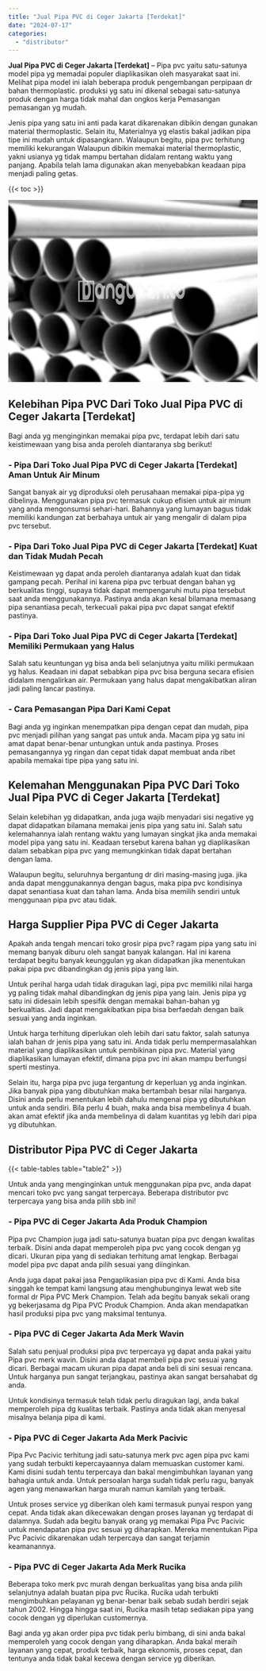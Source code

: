 ```yaml
---
title: "Jual Pipa PVC di Ceger Jakarta [Terdekat]"
date: "2024-07-17"
categories: 
  - "distributor"
---
```


**Jual Pipa PVC di Ceger Jakarta \[Terdekat\]** – Pipa pvc yaitu satu-satunya model pipa yg memadai populer diaplikasikan oleh masyarakat saat ini. Melihat pipa model ini ialah beberapa produk pengembangan perpipaan dr bahan thermoplastic. produksi yg satu ini dikenal sebagai satu-satunya produk dengan harga tidak mahal dan ongkos kerja Pemasangan pemasangan yg mudah.

Jenis pipa yang satu ini anti pada karat dikarenakan dibikin dengan gunakan material thermoplastic. Selain itu, Materialnya yg elastis bakal jadikan pipa tipe ini mudah untuk dipasangkann. Walaupun begitu, pipa pvc terhitung memiliki kekurangan Walaupun dibikin memakai material thermoplastic, yakni usianya yg tidak mampu bertahan didalam rentang waktu yang panjang. Apabila telah lama digunakan akan menyebabkan keadaan pipa menjadi paling getas.

{{< toc >}}

![Jual Pipa PVC di Ceger Jakarta [Terdekat]](/images/jaul-pipa-pvc-54.png)

## Kelebihan Pipa PVC Dari Toko Jual Pipa PVC di Ceger Jakarta \[Terdekat\]

Bagi anda yg menginginkan memakai pipa pvc, terdapat lebih dari satu keistimewaan yang bisa anda peroleh diantaranya sbg berikut!

### \- Pipa Dari Toko Jual Pipa PVC di Ceger Jakarta \[Terdekat\] Aman Untuk Air Minum

Sangat banyak air yg diproduksi oleh perusahaan memakai pipa-pipa yg dibelinya. Menggunakan pipa pvc termasuk cukup efisien untuk air minum yang anda mengonsumsi sehari-hari. Bahannya yang lumayan bagus tidak memiliki kandungan zat berbahaya untuk air yang mengalir di dalam pipa pvc tersebut.

### \- Pipa Dari Toko Jual Pipa PVC di Ceger Jakarta \[Terdekat\] Kuat dan Tidak Mudah Pecah

Keistimewaan yg dapat anda peroleh diantaranya adalah kuat dan tidak gampang pecah. Perihal ini karena pipa pvc terbuat dengan bahan yg berkualitas tinggi, supaya tidak dapat mempengaruhi mutu pipa tersebut saat anda menggunakannya. Pastinya anda akan kesal bilamana memasang pipa senantiasa pecah, terkecuali pakai pipa pvc dapat sangat efektif pastinya.

### \- Pipa Dari Toko Jual Pipa PVC di Ceger Jakarta \[Terdekat\] Memiliki Permukaan yang Halus

Salah satu keuntungan yg bisa anda beli selanjutnya yaitu miliki permukaan yg halus. Keadaan ini dapat sebabkan pipa pvc bisa berguna secara efisien didalam mengalirkan air. Permukaan yang halus dapat mengakibatkan aliran jadi paling lancar pastinya.

### \- Cara Pemasangan Pipa Dari Kami Cepat

Bagi anda yg inginkan menempatkan pipa dengan cepat dan mudah, pipa pvc menjadi pilihan yang sangat pas untuk anda. Macam pipa yg satu ini amat dapat benar-benar untungkan untuk anda pastinya. Proses pemasangannya yg ringan dan cepat tidak dapat membuat anda ribet apabila memakai tipe pipa yang satu ini.

## Kelemahan Menggunakan Pipa PVC Dari Toko Jual Pipa PVC di Ceger Jakarta \[Terdekat\]

Selain kelebihan yg didapatkan, anda juga wajib menyadari sisi negative yg dapat didapatkan bilamana memakai jenis pipa yang satu ini. Salah satu kelemahannya ialah rentang waktu yang lumayan singkat jika anda memakai model pipa yang satu ini. Keadaan tersebut karena bahan yg diaplikasikan dalam sebabkan pipa pvc yang memungkinkan tidak dapat bertahan dengan lama.

Walaupun begitu, seluruhnya bergantung dr diri masing-masing juga. jika anda dapat menggunakannya dengan bagus, maka pipa pvc kondisinya dapat senantiasa kuat dan tahan lama. Anda bisa memilih sendiri untuk menggunaan pipa pvc atau tidak.

## Harga Supplier Pipa PVC di Ceger Jakarta

Apakah anda tengah mencari toko grosir pipa pvc? ragam pipa yang satu ini memang banyak diburu oleh sangat banyak kalangan. Hal ini karena terdapat begitu banyak keunggulan yg akan didapatkan jika menentukan pakai pipa pvc dibandingkan dg jenis pipa yang lain.

Untuk perihal harga udah tidak diragukan lagi, pipa pvc memiliki nilai harga yg paling tidak mahal dibandingkan dg jenis pipa yang lain. Jenis pipa yg satu ini didesain lebih spesifik dengan memakai bahan-bahan yg berkualtias. Jadi dapat mengakibatkan pipa bisa berfaedah dengan baik sesuai yang anda inginkan.

Untuk harga terhitung diperlukan oleh lebih dari satu faktor, salah satunya ialah bahan dr jenis pipa yang satu ini. Anda tidak perlu mempermasalahkan material yang diaplikasikan untuk pembikinan pipa pvc. Material yang diaplikasikan lumayan efektif, dimana pipa pvc ini akan mampu berfungsi sperti mestinya.

Selain itu, harga pipa pvc juga tergantung dr keperluan yg anda inginkan. Jika banyak pipa yang dibutuhkan maka bertambah besar nilai harganya. Disini anda perlu menentukan lebih dahulu mengenai pipa yg dibutuhkan untuk anda sendiri. Bila perlu 4 buah, maka anda bisa membelinya 4 buah. akan amat efektif jika anda membelinya di dalam kuantitas yg lebih dari pipa yg dibutuhkan.

## Distributor Pipa PVC di Ceger Jakarta

{{< table-tables table="table2" >}}

Untuk anda yang menginginkan untuk menggunakan pipa pvc, anda dapat mencari toko pvc yang sangat terpercaya. Beberapa distributor pvc terpercaya yang bisa anda pilih sbb ini!

### \- Pipa PVC di Ceger Jakarta Ada Produk Champion

Pipa pvc Champion juga jadi satu-satunya buatan pipa pvc dengan kwalitas terbaik. Disini anda dapat memperoleh pipa pvc yang cocok dengan yg dicari. Ukuran pipa yang di sediakan terhitung amat lengkap. Berbagai model pipa pvc dapat anda pilih sesuai yang diinginkan.

Anda juga dapat pakai jasa Pengaplikasian pipa pvc di Kami. Anda bisa singgah ke tempat kami langsung atau menghubunginya lewat web site formal dr Pipa PVC Merk Champion. Telah ada begitu banyak sekali orang yg bekerjasama dg Pipa PVC Produk Champion. Anda akan mendapatkan hasil produksi pipa pvc yang maksimal tentunya.

### \- Pipa PVC di Ceger Jakarta Ada Merk Wavin

Salah satu penjual produksi pipa pvc terpercaya yg dapat anda pakai yaitu Pipa pvc merk wavin. Disini anda dapat membeli pipa pvc sesuai yang dicari. Berbagai macam ukuran pipa dapat anda beli di sini sesuai rencana. Untuk harganya pun sangat terjangkau, pastinya akan sangat bersahabat dg anda.

Untuk kondisinya termasuk telah tidak perlu diragukan lagi, anda bakal memperoleh pipa dg kualitas terbaik. Pastinya anda tidak akan menyesal misalnya belanja pipa di kami.

### \- Pipa PVC di Ceger Jakarta Ada Merk Pacivic

Pipa Pvc Pacivic terhitung jadi satu-satunya merk pvc agen pipa pvc kami yang sudah terbukti kepercayaannya dalam memuaskan customer kami. Kami disini sudah tentu terpercaya dan bakal mengimbuhkan layanan yang bahagia untuk anda. Untuk persoalan harga sudah tidak perlu ragu, banyak agen yang menawarkan harga murah namun kamilah yang terbaik.

Untuk proses service yg diberikan oleh kami termasuk punyai respon yang cepat. Anda tidak akan dikecewakan dengan proses layanan yg terdapat di dalamnya. Sudah ada begitu banyak orang yg memakai Pipa Pvc Pacivic untuk mendapatan pipa pvc sesuai yg diharapkan. Mereka menentukan Pipa Pvc Pacivic dikarenakan udah terpercaya dan sangat terjamin keamanannya.

### \- Pipa PVC di Ceger Jakarta Ada Merk Rucika

Beberapa toko merk pvc murah dengan berkualitas yang bisa anda pilih selanjutnya adalah buatan pipa pvc Rucika. Rucika udah terbukti mengimbuhkan pelayanan yg benar-benar baik sebab sudah berdiri sejak tahun 2002. Hingga hingga saat ini, Rucika masih tetap sediakan pipa yang cocok dengan yg diperlukan customernya.

Bagi anda yg akan order pipa pvc tidak perlu bimbang, di sini anda bakal memperoleh yang cocok dengan yang diharapkan. Anda bakal meraih layanan yang cepat, produk terbaik, harga ekonomis, proses cepat, dan tentunya anda tidak bakal kecewa dengan service yg diberikan.
